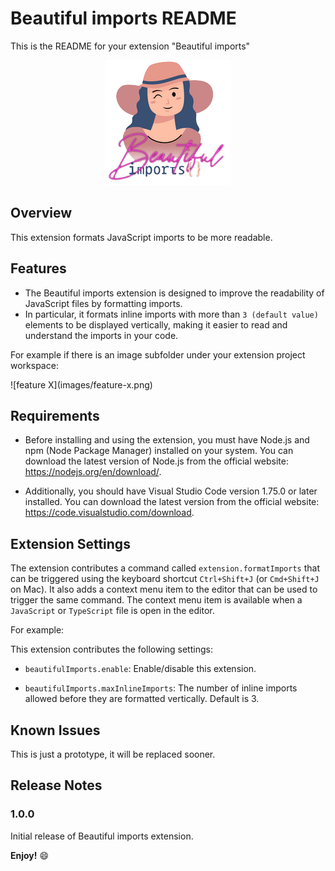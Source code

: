 # Beautiful imports README

This is the README for your extension "Beautiful imports"

<p
    align="center"
    style="text-align: center;"
>
    <img
        src="./github/logo-200x200-.png"
        alt="Beautiful imports"
    />
</p>

## Overview

This extension formats JavaScript imports to be more readable.

## Features

- The Beautiful imports extension is designed to improve the readability of JavaScript files by formatting imports.
- In particular, it formats inline imports with more than `3 (default value)` elements to be displayed vertically, making it easier to read and understand the imports in your code.

For example if there is an image subfolder under your extension project workspace:

\!\[feature X\]\(images/feature-x.png\)

## Requirements

- Before installing and using the extension, you must have Node.js and npm (Node Package Manager) installed on your system. You can download the latest version of Node.js from the official website: <https://nodejs.org/en/download/>.

- Additionally, you should have Visual Studio Code version 1.75.0 or later installed. You can download the latest version from the official website: <https://code.visualstudio.com/download>.

## Extension Settings

The extension contributes a command called `extension.formatImports` that can be triggered using the keyboard shortcut `Ctrl+Shift+J` (or `Cmd+Shift+J` on Mac). It also adds a context menu item to the editor that can be used to trigger the same command. The context menu item is available when a `JavaScript` or `TypeScript` file is open in the editor.

For example:

This extension contributes the following settings:

- `beautifulImports.enable`: Enable/disable this extension.

- `beautifulImports.maxInlineImports`: The number of inline imports allowed before they are formatted vertically. Default is 3.

## Known Issues

This is  just a prototype, it will be replaced sooner.

## Release Notes

### 1.0.0

Initial release of Beautiful imports extension.

**Enjoy!** 😄
